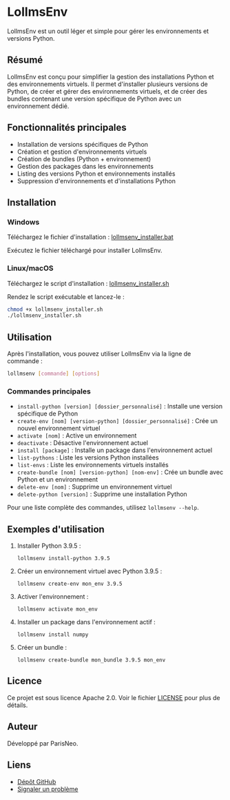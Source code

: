 # LollmsEnv

LollmsEnv est un outil léger et simple pour gérer les environnements et versions Python.

## Résumé

LollmsEnv est conçu pour simplifier la gestion des installations Python et des environnements virtuels. Il permet d'installer plusieurs versions de Python, de créer et gérer des environnements virtuels, et de créer des bundles contenant une version spécifique de Python avec un environnement dédié.

## Fonctionnalités principales

- Installation de versions spécifiques de Python
- Création et gestion d'environnements virtuels
- Création de bundles (Python + environnement)
- Gestion des packages dans les environnements
- Listing des versions Python et environnements installés
- Suppression d'environnements et d'installations Python

## Installation

### Windows

Téléchargez le fichier d'installation :
[lollmsenv_installer.bat](https://github.com/ParisNeo/LollmsEnv/releases/download/V1.2.4/lollmsenv_installer.bat)

Exécutez le fichier téléchargé pour installer LollmsEnv.

### Linux/macOS

Téléchargez le script d'installation :
[lollmsenv_installer.sh](https://github.com/ParisNeo/LollmsEnv/releases/download/V1.2.4/lollmsenv_installer.sh)

Rendez le script exécutable et lancez-le :

```bash
chmod +x lollmsenv_installer.sh
./lollmsenv_installer.sh
```

## Utilisation

Après l'installation, vous pouvez utiliser LollmsEnv via la ligne de commande :

```bash
lollmsenv [commande] [options]
```

### Commandes principales

- `install-python [version] [dossier_personnalisé]` : Installe une version spécifique de Python
- `create-env [nom] [version-python] [dossier_personnalisé]` : Crée un nouvel environnement virtuel
- `activate [nom]` : Active un environnement
- `deactivate` : Désactive l'environnement actuel
- `install [package]` : Installe un package dans l'environnement actuel
- `list-pythons` : Liste les versions Python installées
- `list-envs` : Liste les environnements virtuels installés
- `create-bundle [nom] [version-python] [nom-env]` : Crée un bundle avec Python et un environnement
- `delete-env [nom]` : Supprime un environnement virtuel
- `delete-python [version]` : Supprime une installation Python

Pour une liste complète des commandes, utilisez `lollmsenv --help`.

## Exemples d'utilisation

1. Installer Python 3.9.5 :
   ```
   lollmsenv install-python 3.9.5
   ```

2. Créer un environnement virtuel avec Python 3.9.5 :
   ```
   lollmsenv create-env mon_env 3.9.5
   ```

3. Activer l'environnement :
   ```
   lollmsenv activate mon_env
   ```

4. Installer un package dans l'environnement actif :
   ```
   lollmsenv install numpy
   ```

5. Créer un bundle :
   ```
   lollmsenv create-bundle mon_bundle 3.9.5 mon_env
   ```

## Licence

Ce projet est sous licence Apache 2.0. Voir le fichier [LICENSE](LICENSE) pour plus de détails.

## Auteur

Développé par ParisNeo.

## Liens

- [Dépôt GitHub](https://github.com/ParisNeo/LollmsEnv)
- [Signaler un problème](https://github.com/ParisNeo/LollmsEnv/issues)

